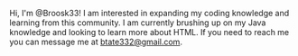 
Hi, I'm @Broosk33! I am interested in expanding my coding knowledge and learning from this community. I am currently brushing up on my Java knowledge and looking to learn
more about HTML. If you need to reach me you can message me at btate332@gmail.com.
<!---
Broosk33/Broosk33 is a ✨ special ✨ repository because its `README.md` (this file) appears on your GitHub profile.
You can click the Preview link to take a look at your changes.
--->
